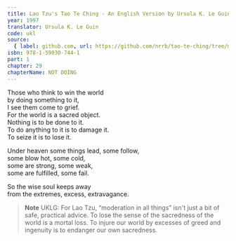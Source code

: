 ```yaml
---
title: Lao Tzu's Tao Te Ching - An English Version by Ursula K. Le Guin
year: 1997
translator: Ursula K. Le Guin
code: ukl
source:
  { label: github.com, url: https://github.com/nrrb/tao-te-ching/tree/master }
isbn: 978-1-59030-744-1
part: 1
chapter: 29
chapterName: NOT DOING
---
```


Those who think to win the world  
by doing something to it,  
I see them come to grief.  
For the world is a sacred object.  
Nothing is to be done to it.  
To do anything to it is to damage it.  
To seize it is to lose it.

Under heaven some things lead, some follow,  
some blow hot, some cold,  
some are strong, some weak,  
some are fulfilled, some fail.

So the wise soul keeps away  
from the extremes, excess, extravagance.

> **Note** UKLG: For Lao Tzu, “moderation in all things” isn't just a bit of safe, practical advice. To lose the sense of the sacredness of the world is a mortal loss. To injure our world by excesses of greed and ingenuity is to endanger our own sacredness.
